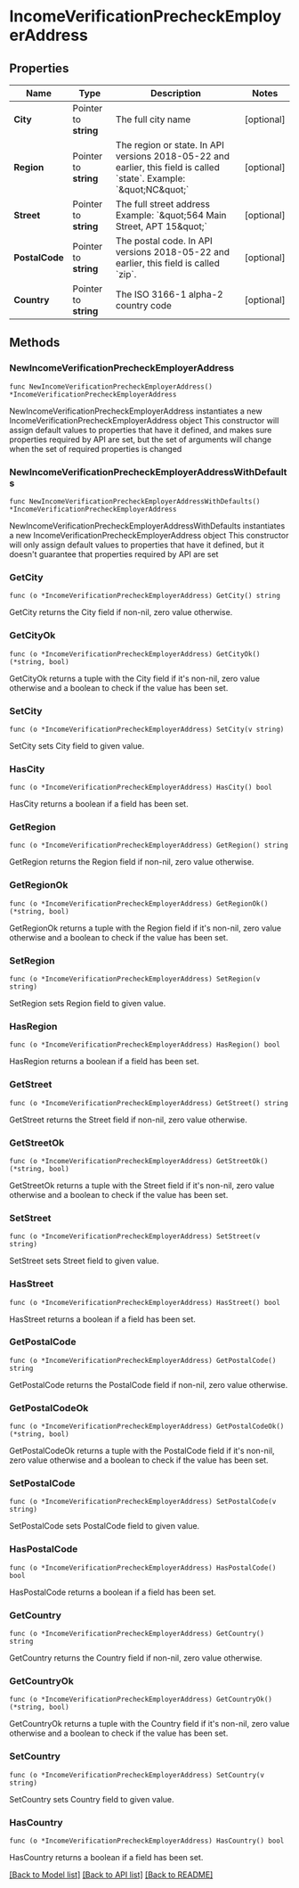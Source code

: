 # IncomeVerificationPrecheckEmployerAddress

## Properties

Name | Type | Description | Notes
------------ | ------------- | ------------- | -------------
**City** | Pointer to **string** | The full city name | [optional] 
**Region** | Pointer to **string** | The region or state. In API versions 2018-05-22 and earlier, this field is called &#x60;state&#x60;. Example: &#x60;\&quot;NC\&quot;&#x60; | [optional] 
**Street** | Pointer to **string** | The full street address Example: &#x60;\&quot;564 Main Street, APT 15\&quot;&#x60; | [optional] 
**PostalCode** | Pointer to **string** | The postal code. In API versions 2018-05-22 and earlier, this field is called &#x60;zip&#x60;. | [optional] 
**Country** | Pointer to **string** | The ISO 3166-1 alpha-2 country code | [optional] 

## Methods

### NewIncomeVerificationPrecheckEmployerAddress

`func NewIncomeVerificationPrecheckEmployerAddress() *IncomeVerificationPrecheckEmployerAddress`

NewIncomeVerificationPrecheckEmployerAddress instantiates a new IncomeVerificationPrecheckEmployerAddress object
This constructor will assign default values to properties that have it defined,
and makes sure properties required by API are set, but the set of arguments
will change when the set of required properties is changed

### NewIncomeVerificationPrecheckEmployerAddressWithDefaults

`func NewIncomeVerificationPrecheckEmployerAddressWithDefaults() *IncomeVerificationPrecheckEmployerAddress`

NewIncomeVerificationPrecheckEmployerAddressWithDefaults instantiates a new IncomeVerificationPrecheckEmployerAddress object
This constructor will only assign default values to properties that have it defined,
but it doesn't guarantee that properties required by API are set

### GetCity

`func (o *IncomeVerificationPrecheckEmployerAddress) GetCity() string`

GetCity returns the City field if non-nil, zero value otherwise.

### GetCityOk

`func (o *IncomeVerificationPrecheckEmployerAddress) GetCityOk() (*string, bool)`

GetCityOk returns a tuple with the City field if it's non-nil, zero value otherwise
and a boolean to check if the value has been set.

### SetCity

`func (o *IncomeVerificationPrecheckEmployerAddress) SetCity(v string)`

SetCity sets City field to given value.

### HasCity

`func (o *IncomeVerificationPrecheckEmployerAddress) HasCity() bool`

HasCity returns a boolean if a field has been set.

### GetRegion

`func (o *IncomeVerificationPrecheckEmployerAddress) GetRegion() string`

GetRegion returns the Region field if non-nil, zero value otherwise.

### GetRegionOk

`func (o *IncomeVerificationPrecheckEmployerAddress) GetRegionOk() (*string, bool)`

GetRegionOk returns a tuple with the Region field if it's non-nil, zero value otherwise
and a boolean to check if the value has been set.

### SetRegion

`func (o *IncomeVerificationPrecheckEmployerAddress) SetRegion(v string)`

SetRegion sets Region field to given value.

### HasRegion

`func (o *IncomeVerificationPrecheckEmployerAddress) HasRegion() bool`

HasRegion returns a boolean if a field has been set.

### GetStreet

`func (o *IncomeVerificationPrecheckEmployerAddress) GetStreet() string`

GetStreet returns the Street field if non-nil, zero value otherwise.

### GetStreetOk

`func (o *IncomeVerificationPrecheckEmployerAddress) GetStreetOk() (*string, bool)`

GetStreetOk returns a tuple with the Street field if it's non-nil, zero value otherwise
and a boolean to check if the value has been set.

### SetStreet

`func (o *IncomeVerificationPrecheckEmployerAddress) SetStreet(v string)`

SetStreet sets Street field to given value.

### HasStreet

`func (o *IncomeVerificationPrecheckEmployerAddress) HasStreet() bool`

HasStreet returns a boolean if a field has been set.

### GetPostalCode

`func (o *IncomeVerificationPrecheckEmployerAddress) GetPostalCode() string`

GetPostalCode returns the PostalCode field if non-nil, zero value otherwise.

### GetPostalCodeOk

`func (o *IncomeVerificationPrecheckEmployerAddress) GetPostalCodeOk() (*string, bool)`

GetPostalCodeOk returns a tuple with the PostalCode field if it's non-nil, zero value otherwise
and a boolean to check if the value has been set.

### SetPostalCode

`func (o *IncomeVerificationPrecheckEmployerAddress) SetPostalCode(v string)`

SetPostalCode sets PostalCode field to given value.

### HasPostalCode

`func (o *IncomeVerificationPrecheckEmployerAddress) HasPostalCode() bool`

HasPostalCode returns a boolean if a field has been set.

### GetCountry

`func (o *IncomeVerificationPrecheckEmployerAddress) GetCountry() string`

GetCountry returns the Country field if non-nil, zero value otherwise.

### GetCountryOk

`func (o *IncomeVerificationPrecheckEmployerAddress) GetCountryOk() (*string, bool)`

GetCountryOk returns a tuple with the Country field if it's non-nil, zero value otherwise
and a boolean to check if the value has been set.

### SetCountry

`func (o *IncomeVerificationPrecheckEmployerAddress) SetCountry(v string)`

SetCountry sets Country field to given value.

### HasCountry

`func (o *IncomeVerificationPrecheckEmployerAddress) HasCountry() bool`

HasCountry returns a boolean if a field has been set.


[[Back to Model list]](../README.md#documentation-for-models) [[Back to API list]](../README.md#documentation-for-api-endpoints) [[Back to README]](../README.md)


